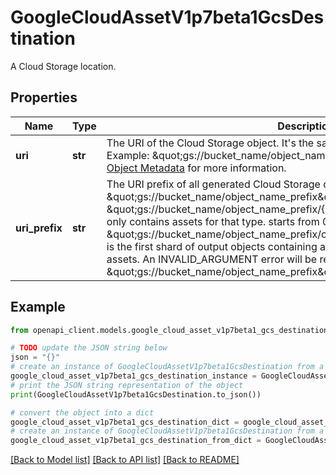 # GoogleCloudAssetV1p7beta1GcsDestination

A Cloud Storage location.

## Properties

Name | Type | Description | Notes
------------ | ------------- | ------------- | -------------
**uri** | **str** | The URI of the Cloud Storage object. It&#39;s the same URI that is used by gsutil. Example: \&quot;gs://bucket_name/object_name\&quot;. See [Viewing and Editing Object Metadata](https://cloud.google.com/storage/docs/viewing-editing-metadata) for more information. | [optional] 
**uri_prefix** | **str** | The URI prefix of all generated Cloud Storage objects. Example: \&quot;gs://bucket_name/object_name_prefix\&quot;. Each object URI is in format: \&quot;gs://bucket_name/object_name_prefix/{ASSET_TYPE}/{SHARD_NUMBER} and only contains assets for that type. starts from 0. Example: \&quot;gs://bucket_name/object_name_prefix/compute.googleapis.com/Disk/0\&quot; is the first shard of output objects containing all compute.googleapis.com/Disk assets. An INVALID_ARGUMENT error will be returned if file with the same name \&quot;gs://bucket_name/object_name_prefix\&quot; already exists. | [optional] 

## Example

```python
from openapi_client.models.google_cloud_asset_v1p7beta1_gcs_destination import GoogleCloudAssetV1p7beta1GcsDestination

# TODO update the JSON string below
json = "{}"
# create an instance of GoogleCloudAssetV1p7beta1GcsDestination from a JSON string
google_cloud_asset_v1p7beta1_gcs_destination_instance = GoogleCloudAssetV1p7beta1GcsDestination.from_json(json)
# print the JSON string representation of the object
print(GoogleCloudAssetV1p7beta1GcsDestination.to_json())

# convert the object into a dict
google_cloud_asset_v1p7beta1_gcs_destination_dict = google_cloud_asset_v1p7beta1_gcs_destination_instance.to_dict()
# create an instance of GoogleCloudAssetV1p7beta1GcsDestination from a dict
google_cloud_asset_v1p7beta1_gcs_destination_from_dict = GoogleCloudAssetV1p7beta1GcsDestination.from_dict(google_cloud_asset_v1p7beta1_gcs_destination_dict)
```
[[Back to Model list]](../README.md#documentation-for-models) [[Back to API list]](../README.md#documentation-for-api-endpoints) [[Back to README]](../README.md)


